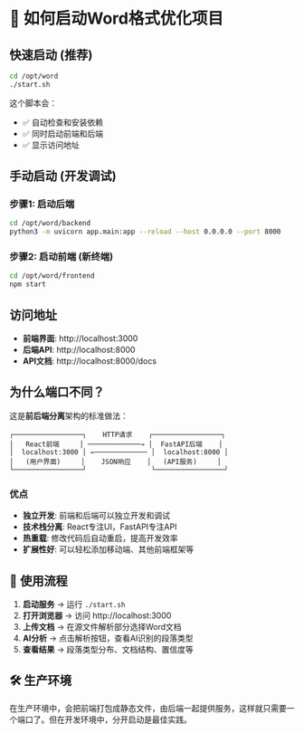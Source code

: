 # 🚀 如何启动Word格式优化项目

## 快速启动 (推荐)

```bash
cd /opt/word
./start.sh
```

这个脚本会：
- ✅ 自动检查和安装依赖
- ✅ 同时启动前端和后端
- ✅ 显示访问地址

## 手动启动 (开发调试)

### 步骤1: 启动后端
```bash
cd /opt/word/backend
python3 -m uvicorn app.main:app --reload --host 0.0.0.0 --port 8000
```

### 步骤2: 启动前端 (新终端)
```bash
cd /opt/word/frontend
npm start
```

## 访问地址

- **前端界面**: http://localhost:3000
- **后端API**: http://localhost:8000  
- **API文档**: http://localhost:8000/docs

## 为什么端口不同？

这是**前后端分离**架构的标准做法：

```
┌─────────────────┐    HTTP请求    ┌─────────────────┐
│   React前端     │ ─────────────→ │  FastAPI后端    │
│  localhost:3000 │ ←───────────── │  localhost:8000 │
│   (用户界面)     │    JSON响应    │   (API服务)     │
└─────────────────┘                └─────────────────┘
```

### 优点
- **独立开发**: 前端和后端可以独立开发和调试
- **技术栈分离**: React专注UI，FastAPI专注API
- **热重载**: 修改代码后自动重启，提高开发效率
- **扩展性好**: 可以轻松添加移动端、其他前端框架等

## 🎯 使用流程

1. **启动服务** → 运行 `./start.sh`
2. **打开浏览器** → 访问 http://localhost:3000
3. **上传文档** → 在源文件解析部分选择Word文档
4. **AI分析** → 点击解析按钮，查看AI识别的段落类型
5. **查看结果** → 段落类型分布、文档结构、置信度等

## 🛠 生产环境

在生产环境中，会把前端打包成静态文件，由后端一起提供服务，这样就只需要一个端口了。但在开发环境中，分开启动是最佳实践。
